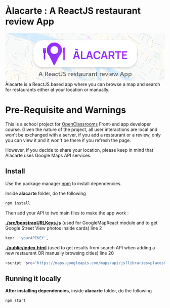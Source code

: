 ﻿# Àlacarte : A ReactJS restaurant review App

![presentation banner](./readme-banner.png)
Àlacarte is a ReactJS based app where you can browse a map and search for restaurants either at your location or manually.

# Pre-Requisite and Warnings

This is a school project for [OpenClassrooms](https://openclassrooms.com/) Front-end app developer course.
Given the nature of the project, all user interactions are local and won't be exchanged with a server,
if you add a restaurant or a review, only you can view it and it won't be there if you refresh the page.

However, if you decide to share your location, please keep in mind that Àlacarte uses Google Maps API services.

## Install

Use the package manager [npm](https://www.npmjs.com/get-npm) to install dependencies.

Inside **alacarte** folder, do the following

```bash
npm install
```

Then add your API to two main files to make the app work :

[**./src/boostrapURLKeys.js**](./src/boostrapURLKeys.js) (used for GoogleMapReact module and to get Google Street View photos inside cards)
line 2

```bash
key:  'yourAPIKEY',
```

[**./public/index.html**](./public/index.html) (used to get results from search API when adding a new restaurant OR manually browsing cities)
line 20

```bash
<script  src="https://maps.googleapis.com/maps/api/js?libraries=places&key=yourAPIkey">
```

## Running it locally

**After installing dependencies**, inside **alacarte** folder, do the following

```bash
npm start
```
